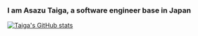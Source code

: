 ### I am Asazu Taiga, a software engineer base in Japan

<!-- - 🔭 I’m currently working on frontend development, majorly React.
- 🌱 I’m currently learning Blitz.js, UI/UX, component oriented architecture and design of web application and so on.
- ⚡ Fun fact: I like Haiku, a Japanese poem of seventeen syllables. -->

<!--
- 👯 I’m looking to collaborate on ...
- 🤔 I’m looking for help with ...
- 💬 Ask me about ...
- 📫 How to reach me: ...
- 😄 Pronouns: ...
-->

[![Taiga's GitHub stats](https://github-readme-stats.vercel.app/api?username=AsazuTaiga)](https://github.com/anuraghazra/github-readme-stats)

